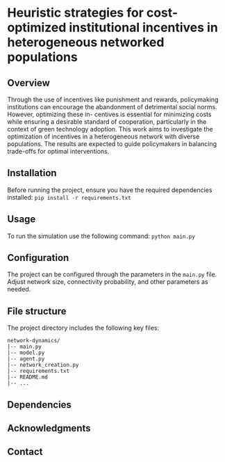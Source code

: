 # Heuristic strategies for cost-optimized institutional incentives in heterogeneous networked populations

## Overview
Through the use of incentives like punishment and rewards, policymaking institutions can encourage the abandonment of detrimental social norms. However, optimizing these in- centives is essential for minimizing costs while ensuring a desirable standard of cooperation, particularly in the context of green technology adoption. This work aims to investigate the optimization of incentives in a heterogeneous network with diverse populations. The results are expected to guide policymakers in balancing trade-offs for optimal interventions.

## Installation
Before running the project, ensure you have the required dependencies installed:
`pip install -r requirements.txt`

## Usage
To run the simulation use the following command:
`python main.py`

## Configuration
The project can be configured through the parameters in the `main.py` file. Adjust network size, connectivity probability, and other parameters as needed.

## File structure
The project directory includes the following key files:

````
network-dynamics/
|-- main.py
|-- model.py
|-- agent.py
|-- network_creation.py
|-- requirements.txt
|-- README.md
|-- ...
````
## Dependencies

## Acknowledgments

## Contact